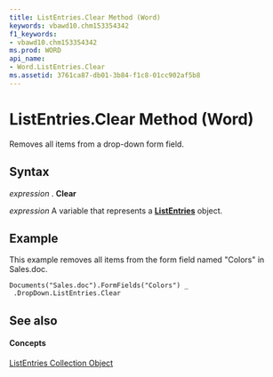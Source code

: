 ```yaml
---
title: ListEntries.Clear Method (Word)
keywords: vbawd10.chm153354342
f1_keywords:
- vbawd10.chm153354342
ms.prod: WORD
api_name:
- Word.ListEntries.Clear
ms.assetid: 3761ca87-db01-3b84-f1c8-01cc902af5b8
---
```



# ListEntries.Clear Method (Word)

Removes all items from a drop-down form field.


## Syntax

 _expression_ . **Clear**

 _expression_ A variable that represents a **[ListEntries](listentries-object-word.md)** object.


## Example

This example removes all items from the form field named "Colors" in Sales.doc.


```
Documents("Sales.doc").FormFields("Colors") _ 
 .DropDown.ListEntries.Clear
```


## See also


#### Concepts


[ListEntries Collection Object](listentries-object-word.md)

